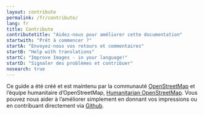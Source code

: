 ```yaml
---
layout: contribute
permalink: /fr/contribute/
lang: fr
title: Contribute
contributetitle: "Aidez-nous pour améliorer cette documentation"
startwith: "Prêt à commencer ?"
startA: "Envoyez-nous vos retours et commentaires"
startB: "Help with translations"
startC: "Improve Images - in your language!"
startD: "Signaler des problèmes et contribuer"
nosearch: true
---
```

Ce guide a été créé et est maintenu par la communauté [OpenStreetMap](https://www.openstreetmap.org/) et l’équipe humanitaire d’OpenStreetMap, [Humanitarian OpenStreetMap](http://hotosm.org/). Vous pouvez nous aider à l’améliorer simplement en donnant vos impressions ou en contribuant directement via [Github](http://github.com/hotosm/learnosm).
